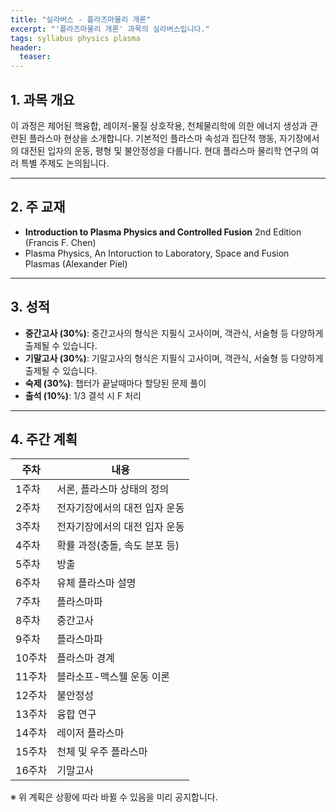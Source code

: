```yaml
---
title: "실라버스 - 플라즈마물리 개론"
excerpt: "'플라즈마물리 개론' 과목의 실라버스입니다."
tags: syllabus physics plasma
header:
  teaser: 
---
```


## 1. 과목 개요
이 과정은 제어된 핵융합, 레이저-물질 상호작용, 천체물리학에 의한 에너지 생성과 관련된 플라스마 현상을 소개합니다. 기본적인 플라스마 속성과 집단적 행동, 자기장에서의 대전된 입자의 운동, 평형 및 불안정성을 다룹니다. 현대 플라스마 물리학 연구의 여러 특별 주제도 논의됩니다.

---

## 2. 주 교재
- **Introduction to Plasma Physics and Controlled Fusion** 2nd Edition (Francis F. Chen)
- Plasma Physics, An Intoruction to Laboratory, Space and Fusion Plasmas (Alexander Piel)

---

## 3. 성적
- **중간고사 (30%)**: 중간고사의 형식은 지필식 고사이며, 객관식, 서술형 등 다양하게 출제될 수 있습니다.
- **기말고사 (30%)**: 기말고사의 형식은 지필식 고사이며, 객관식, 서술형 등 다양하게 출제될 수 있습니다.
- **숙제 (30%)**: 챕터가 끝날때마다 할당된 문제 풀이
- **출석 (10%)**: 1/3 결석 시 F 처리

---

## 4. 주간 계획

| 주차 | 내용 |
|------|------|
| 1주차 | 서론, 플라스마 상태의 정의 |
| 2주차 | 전자기장에서의 대전 입자 운동 |
| 3주차 | 전자기장에서의 대전 입자 운동 |
| 4주차 | 확률 과정(충돌, 속도 분포 등) |
| 5주차 | 방출 |
| 6주차 | 유체 플라스마 설명 |
| 7주차 | 플라스마파 |
| 8주차 | 중간고사 |
| 9주차 | 플라스마파 |
| 10주차 | 플라스마 경계 |
| 11주차 | 블라소프-맥스웰 운동 이론 |
| 12주차 | 불안정성 |
| 13주차 | 융합 연구 |
| 14주차 | 레이저 플라스마 |
| 15주차 | 천체 및 우주 플라스마 |
| 16주차 | 기말고사 |

※ 위 계획은 상황에 따라 바뀔 수 있음을 미리 공지합니다.